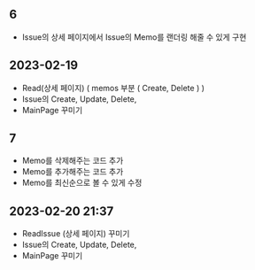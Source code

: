 ## 6

- Issue의 상세 페이지에서 Issue의 Memo를 랜더링 해줄 수 있게 구현

## 2023-02-19

- Read(상세 페이지) ( memos 부분 ( Create, Delete ) )
- Issue의 Create, Update, Delete,
- MainPage 꾸미기

## 7

- Memo를 삭제해주는 코드 추가
- Memo를 추가해주는 코드 추가
- Memo를 최신순으로 볼 수 있게 수정

## 2023-02-20 21:37

- ReadIssue (상세 페이지) 꾸미기
- Issue의 Create, Update, Delete,
- MainPage 꾸미기
